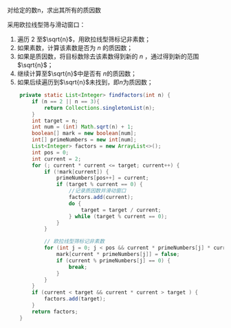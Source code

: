 对给定的数n，求出其所有的质因数

采用欧拉线型筛与滑动窗口：

1.  遍历 $2$ 至$\sqrt{n}$，用欧拉线型筛标记非素数；
2.  如果素数，计算该素数是否为 $n$ 的质因数；
3.  如果是质因数，将目标数除去该素数得到新的 $n$ ，通过得到新的范围$\sqrt{n}$；
4.  继续计算至$\sqrt{n}$中是否有 $n$的质因数；
5.  如果后续遍历到$\sqrt{n}$未找到，即$n$为质因数；

```java
    private static List<Integer> findfactors(int n) {
        if (n == 2 || n == 3){
            return Collections.singletonList(n);
        }
        int target = n;
        int num = (int) Math.sqrt(n) + 1;
        boolean[] mark = new boolean[num];
        int[] primeNumbers = new int[num];
        List<Integer> factors = new ArrayList<>();
        int pos = 0;
        int current = 2;
        for (; current * current <= target; current++) {
            if (!mark[current]) {
                primeNumbers[pos++] = current;
                if (target % current == 0) {
                    //记录质因数并滑动窗口
                    factors.add(current);
                    do {
                        target = target / current;
                    } while (target % current == 0);
                }
            }

            // 欧拉线型筛标记非素数
            for (int j = 0; j < pos && current * primeNumbers[j] * current * primeNumbers[j] <= target; j++) {
                mark[current * primeNumbers[j]] = false;
                if (current % primeNumbers[j] == 0) {
                    break;
                }
            }
        }
        if (current < target && current * current > target ) {
            factors.add(target);
        }
        return factors;
    }
```

